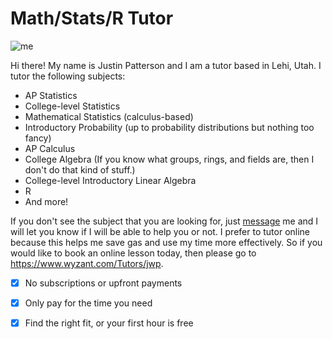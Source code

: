 # Math/Stats/R Tutor

![me](https://j.gifs.com/K1qp3l.gif)

Hi there!
My name is Justin Patterson and I am a tutor based in Lehi, Utah. I tutor the following subjects:
- AP Statistics
- College-level Statistics
- Mathematical Statistics (calculus-based)
- Introductory Probability (up to probability distributions but nothing too fancy)
- AP Calculus
- College Algebra (If you know what groups, rings, and fields are, then I don't do that kind of stuff.)
- College-level Introductory Linear Algebra 
- R
- And more!

If you don't see the subject that you are looking for, just [message](https://www.wyzant.com/Tutors/jwp) me and I will let you know if I will be able to help you or not. I prefer to tutor online because this helps me save gas and use my time more effectively. So if you would like to book an online lesson today, then please go to <https://www.wyzant.com/Tutors/jwp>. 

- [x] No subscriptions or upfront payments
- [x] Only pay for the time you need
- [x] Find the right fit, or your first hour is free




